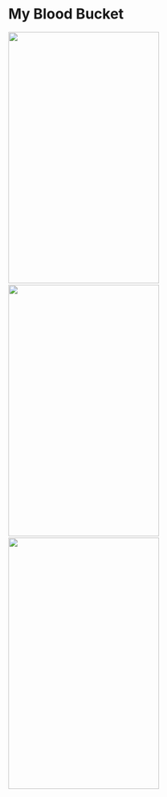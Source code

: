 # My Blood Bucket
<!-- ![login](https://user-images.githubusercontent.com/56845958/126059856-12692385-bc0a-443a-9d01-3ce4d9ff6369.gif) -->
<!-- ![donorReg](https://user-images.githubusercontent.com/56845958/126060196-03d75d52-daad-4ed7-8823-426fc1e85e52.gif)  -->
<!-- ![searchDonors](https://user-images.githubusercontent.com/56845958/126060327-6f718cbb-4ad1-45dd-b228-197ad27ab340.gif) -->


<p float = "left">
<img src="https://user-images.githubusercontent.com/56845958/126059856-12692385-bc0a-443a-9d01-3ce4d9ff6369.gif" width="300" height="500"/>&emsp;
<img src = "https://user-images.githubusercontent.com/56845958/126060196-03d75d52-daad-4ed7-8823-426fc1e85e52.gif" width = "300" height = "500"/>&emsp;
<img src = "https://user-images.githubusercontent.com/56845958/126060327-6f718cbb-4ad1-45dd-b228-197ad27ab340.gif" width = "300" height = "500"/>
</p>
